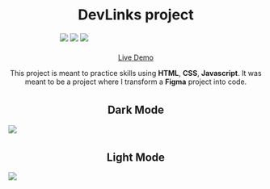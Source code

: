 <h1 style="text-align: center">DevLinks project</h1>

<div style="width: 300px;margin: 20px auto;">
  <img src="https://img.shields.io/badge/html5-%23E34F26.svg?style=for-the-badge&logo=html5&logoColor=white">
  <img src="https://img.shields.io/badge/css3-%231572B6.svg?style=for-the-badge&logo=css3&logoColor=white">
  <img src="https://img.shields.io/badge/javascript-%23323330.svg?style=for-the-badge&logo=javascript&logoColor=%23F7DF1E">
</div>

<p style="text-align: center">
<a href="https://softwrdev.github.io/devlinks-project/">Live Demo</a>
</p>

<p style="text-align: center">
This project is meant to practice skills using <strong>HTML</strong>, <strong>CSS</strong>, <strong>Javascript</strong>. It was meant to be a project where I transform a <strong>Figma</strong> project into code.
</p>

<h2 style="text-align: center; margin-top: 35px">Dark Mode</h2>
<image src=".github/project-print.png" style="display: block; margin: 0 auto; max-width: 1000px">

<h2 style="text-align: center; margin-top: 35px">Light Mode</h2>
<image src=".github/project-light-theme-print.png" style="display: block; margin: 0 auto; max-width: 1000px">
